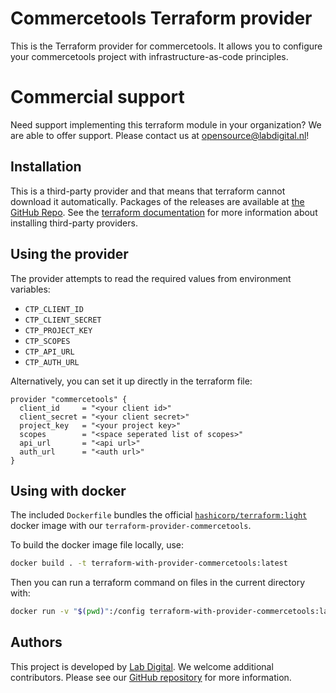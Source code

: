 # Commercetools Terraform provider
This is the Terraform provider for commercetools. It allows you to configure your
commercetools project with infrastructure-as-code principles.


# Commercial support
Need support implementing this terraform module in your organization? We are able to offer support. Please contact us at [opensource@labdigital.nl](opensource@labdigital.nl)!


## Installation
This is a third-party provider and that means that terraform cannot download it automatically. Packages of the releases are available at [the GitHub Repo](https://github.com/labd/terraform-provider-commercetools/releases). See the [terraform documentation](https://www.terraform.io/docs/configuration/providers.html#third-party-plugins) for more information about installing third-party providers.


## Using the provider
The provider attempts to read the required values from environment variables:
- `CTP_CLIENT_ID`
- `CTP_CLIENT_SECRET`
- `CTP_PROJECT_KEY`
- `CTP_SCOPES`
- `CTP_API_URL`
- `CTP_AUTH_URL`

Alternatively, you can set it up directly in the terraform file:

```hcl
provider "commercetools" {
  client_id     = "<your client id>"
  client_secret = "<your client secret>"
  project_key   = "<your project key>"
  scopes        = "<space seperated list of scopes>"
  api_url       = "<api url>"
  auth_url      = "<auth url>"
}
```

## Using with docker

The included `Dockerfile` bundles the official  [`hashicorp/terraform:light`](https://hub.docker.com/r/hashicorp/terraform/) docker image with
our `terraform-provider-commercetools`.

To build the docker image file locally, use:
```sh
docker build . -t terraform-with-provider-commercetools:latest
```
Then you can run a terraform command on files in the current directory with:
```sh
docker run -v "$(pwd)":/config terraform-with-provider-commercetools:latest <CMD>
```

## Authors
This project is developed by [Lab Digital](https://www.labdigital.nl). We
welcome additional contributors. Please see our
[GitHub repository](https://github.com/labd/terraform-provider-commercetools)
for more information.

